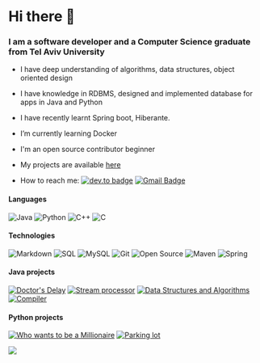 # Hi there 👋
### I am a software developer and a Computer Science graduate from Tel Aviv University

<!--- 🔭 I’m currently working on ... -->
- I have deep understanding of algorithms, data structures, object oriented design
- I have knowledge in RDBMS, designed and implemented database for apps in Java and Python
- I have recently learnt Spring boot, Hiberante.
- I’m currently learning Docker
- I'm an open source contributor beginner
- My projects are available [here](https://github.com/itayventura?tab=repositories)


- How to reach me: 
[![dev.to badge](https://img.shields.io/badge/-Linkedin-%230177B5?style=flat&logo=linkedin)](https://www.linkedin.com/in/itayventura)
[![Gmail Badge](https://img.shields.io/badge/-Gmail-c14438?style=flat-square&logo=Gmail&logoColor=white&link=mailto:ventura.itay@gmail.com)](mailto:ventura.itay@gmail.com)

#### Languages


![Java](https://img.shields.io/badge/-Java-8B4513?&logo=Java&logoColor=fff)
![Python](https://img.shields.io/badge/-Python-FFFF00?&logo=Python&logoColor=3776AB)
![C++](https://img.shields.io/badge/-C++-000000?&logo=c%2b%2b&logoColor=00599)
![C](https://img.shields.io/badge/-c-fff?&logo=C&logoColor=A8B9CC)

#### Technologies
![Markdown](https://img.shields.io/badge/-Markdown-fff?style=flat&logo=markdown&logoColor=black)
![SQL](https://img.shields.io/badge/-SQL-fff?style=flat&logo=Microsoft-SQL-Server&logoColor=blue)
![MySQL](https://img.shields.io/badge/-MySQL-fff?style=flat&logo=mysql)
![Git](https://img.shields.io/badge/-Git-fff?style=flat&logo=git)
![Open Source](https://img.shields.io/badge/-Open%20Source-fff?style=flat&logo=open-source-Initiative)
![Maven](https://img.shields.io/badge/-Maven-FF0000?&logo=Apache%20Maven&logoColor=#C71A36)
![Spring](https://img.shields.io/badge/-Spring-fff?&logo=Spring&logoColor=#000000)
<!--![]()
![]()
![]()
![]()-->

#### Java projects

[![Doctor's Delay](https://img.shields.io/badge/Doctor's%20Delay-%20-red)](https://github.com/Itayventura/DoctorsDelay)
[![Stream processor](https://img.shields.io/badge/Stream%20Processor-%20-orange)](https://github.com/Itayventura/StreamProcessor)
[![Data Structures and Algorithms](https://img.shields.io/badge/Data%20Structuers%20and%20Algorithms-%20-green)](https://github.com/Itayventura/DataStructuresAndAlgorithms)
[![Compiler](https://img.shields.io/badge/Compiler-%20-lightgrey)](https://github.com/Itayventura/COMPILATION)

#### Python projects
[![Who wants to be a Millionaire](https://img.shields.io/badge/Who%20wants%20to%20be%20a%20millionaire-%20-blue)](https://github.com/Itayventura/WhoWantsToBeAMillionaire)
[![Parking lot](https://img.shields.io/badge/Parking%20lot-%20-yellowgreen)](https://github.com/Itayventura/ParkingLot)

<!-- Most lang stats -->
<a href="https://github.com/itayventura">
  <img align="center" src="https://github-readme-stats.vercel.app/api/top-langs/?username=itayventura&theme=dark&hide_langs_below=1" />
</a>


<!-- add stats:
https://github-readme-stats.vercel.app/api?username=itayventura&show_icons=true&theme=dark&line_height=40 -->
<!--
**Itayventura/Itayventura** is a ✨ _special_ ✨ repository because its `README.md` (this file) appears on your GitHub profile.

Here are some ideas to get you started:

- 🔭 I’m currently working on ...
- 🌱 I’m currently learning ...
- 👯 I’m looking to collaborate on ...
- 🤔 I’m looking for help with ...
- 💬 Ask me about ...
- 📫 How to reach me: ...
- 😄 Pronouns: ...
- ⚡ Fun fact: ...
-->
